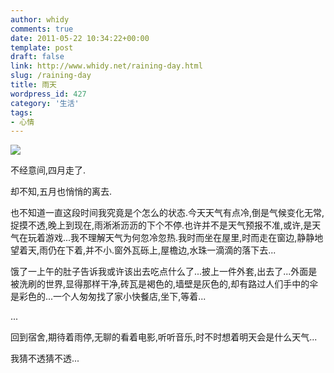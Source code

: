```yaml
---
author: whidy
comments: true
date: 2011-05-22 10:34:22+00:00
template: post
draft: false
link: http://www.whidy.net/raining-day.html
slug: /raining-day
title: 雨天
wordpress_id: 427
category: '生活'
tags:
- 心情
---
```


![](https://www.whidy.net/wp-content/uploads/2011/05/DSC0517-307x500.jpg)

不经意间,四月走了.

却不知,五月也悄悄的离去.

也不知道一直这段时间我究竟是个怎么的状态.今天天气有点冷,倒是气候变化无常,捉摸不透,晚上到现在,雨淅淅沥沥的下个不停.也许并不是天气预报不准,或许,是天气在玩着游戏...我不理解天气为何忽冷忽热.我时而坐在屋里,时而走在窗边,静静地望着天,雨仍在下着,并不小.窗外瓦砾上,屋檐边,水珠一滴滴的落下去...

饿了一上午的肚子告诉我或许该出去吃点什么了...披上一件外套,出去了...外面是被洗刷的世界,显得那样干净,砖瓦是褐色的,墙壁是灰色的,却有路过人们手中的伞是彩色的...一个人匆匆找了家小快餐店,坐下,等着...

...

回到宿舍,期待着雨停,无聊的看着电影,听听音乐,时不时想着明天会是什么天气...

我猜不透猜不透...
